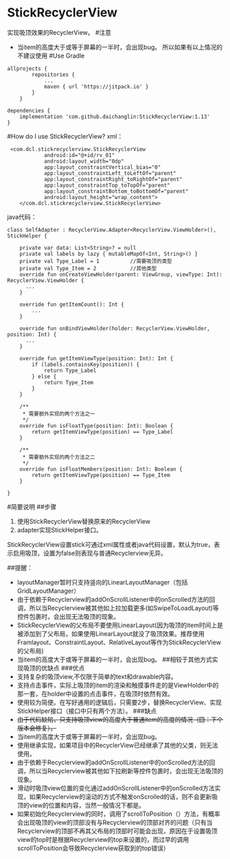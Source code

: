 # StickRecyclerView
实现吸顶效果的RecyclerView。
#注意
- 当item的高度大于或等于屏幕的一半时，会出现bug。
所以如果有以上情况的不建议使用
#Use Gradle
```
allprojects {
		repositories {
			...
			maven { url 'https://jitpack.io' }
		}
	}

dependencies {
    implementation 'com.github.daichanglin:StickRecyclerView:1.13'
}
```
#How do I use StickRecyclerView?
xml：
```
 <com.dcl.stickrecyclerview.StickRecyclerView
            android:id="@+id/rv_01"
            android:layout_width="0dp"
            app:layout_constraintVertical_bias="0"
            app:layout_constraintLeft_toLeftOf="parent"
            app:layout_constraintRight_toRightOf="parent"
            app:layout_constraintTop_toTopOf="parent"
            app:layout_constraintBottom_toBottomOf="parent"
            android:layout_height="wrap_content">
    </com.dcl.stickrecyclerview.StickRecyclerView>
```
java代码：
```
class SelfAdapter : RecyclerView.Adapter<RecyclerView.ViewHolder>(), StickHelper {

    private var data: List<String>? = null
    private val labels by lazy { mutableMapOf<Int, String>() }
    private val Type_Label = 1          //需要吸顶的类型
    private val Type_Item = 2           //其他类型
    override fun onCreateViewHolder(parent: ViewGroup, viewType: Int): RecyclerView.ViewHolder {
      ...
    }

    override fun getItemCount(): Int {
        ...
    }

    override fun onBindViewHolder(holder: RecyclerView.ViewHolder, position: Int) {
      ...
    }

    override fun getItemViewType(position: Int): Int {
        if (labels.containsKey(position)) {
            return Type_Label
        } else {
            return Type_Item
        }
    }
  
    /**
     * 需要额外实现的两个方法之一
     */
    override fun isFloatType(position: Int): Boolean {
        return getItemViewType(position) == Type_Label
    }

    /**
     * 需要额外实现的两个方法之二
     */
    override fun isFloatMembers(position: Int): Boolean {
        return getItemViewType(position) == Type_Item
    }

}
```
#简要说明
##步骤
1. 使用StickRecyclerView替换原来的RecyclerView
2. adapter实现StickHelper接口。

StickRecyclerView设置stick可通过xml属性或者java代码设置，默认为true，表示启用吸顶，设置为false则表现与普通Recyclerview无异。

##提醒：
- layoutManager暂时只支持竖向的LinearLayoutManager（包括GridLayoutManager）
- 由于依赖于Recyclerview的addOnScrollListener中的onScrolled方法的回调，所以当Recyclerview被其他如上拉加载更多(如SwipeToLoadLayout)等控件包裹时，会出现无法吸顶的现象。
- StickRecyclerView的父布局不要使用LinearLayout(因为吸顶的item时间上是被添加到了父布局，如果使用LinearLayout就没了吸顶效果。推荐使用Framlayout、ConstraintLayout、RelativeLayout等作为StickRecyclerView的父布局)
- 当item的高度大于或等于屏幕的一半时，会出现bug。
##相较于其他方式实现吸顶的优缺点
###优点
- 支持复杂的吸顶view,不仅限于简单的text和drawable内容。
- 支持点击事件，实际上吸顶的item的渲染和触摸事件走的是ViewHolder中的那一套，在holder中设置的点击事件，在吸顶时依然有效。
- 使用较为简便。在写好通用的逻辑后，只需要2步，替换RecyclerView、实现StickHelper接口（接口中只有两个方法）。
###缺点
- ~~由于代码缺陷，只支持吸顶view的高度大于普通item的高度的情况（囧：下个版本会修复）。~~
- 当item的高度大于或等于屏幕的一半时，会出现bug。
- 使用继承实现，如果项目中的RecyclerView已经继承了其他的父类，则无法使用。
- 由于依赖于Recyclerview的addOnScrollListener中的onScrolled方法的回调，所以当Recyclerview被其他如下拉刷新等控件包裹时，会出现无法吸顶的现象。
- 滑动时吸顶view位置的变化通过addOnScrollListener中的onScrolled方法实现，如果Recyclerview的滚动的方式不触发onScrolled的话，则不会更新吸顶的view的位置和内容，当然一般情况下都是。
- 如果初始化Recyclerview的同时，调用了scrollToPosition（）方法，有概率会出现吸顶的view的顶部没有与Recyclerview的顶部对齐的问题（只有当Recyclerview的顶部不再其父布局的顶部时可能会出现，原因在于设置吸顶view的top时是根据Recyclerview的top来设置的，而过早的调用scrollToPosition会导致Recyclerview获取到的top错误）
